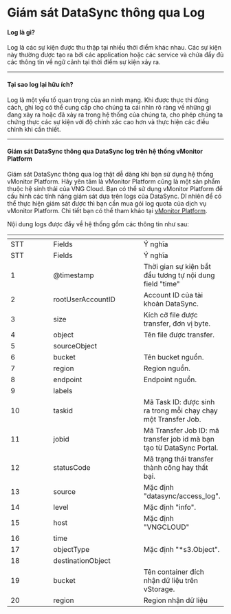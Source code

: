 # Giám sát DataSync thông qua Log

#### Log là gì? <a href="#giamsatdatasyncthongqualog-loglagi" id="giamsatdatasyncthongqualog-loglagi"></a>

Log là các sự kiện được thu thập tại nhiều thời điểm khác nhau. Các sự kiện này thường được tạo ra bởi các application hoặc các service và chứa đầy đủ các thông tin về ngữ cảnh tại thời điểm sự kiện xảy ra.

***

#### Tại sao log lại hữu ích? <a href="#giamsatdatasyncthongqualog-taisaologlaihuuich" id="giamsatdatasyncthongqualog-taisaologlaihuuich"></a>

Log là một yếu tố quan trọng của an ninh mạng. Khi được thực thi đúng cách, ghi log có thể cung cấp cho chúng ta cái nhìn rõ ràng về những gì đang xảy ra hoặc đã xảy ra trong hệ thống của chúng ta, cho phép chúng ta chứng thực các sự kiện với độ chính xác cao hơn và thực hiện các điều chỉnh khi cần thiết.

***

#### Giám sát DataSync thông qua DataSync log trên hệ thống vMonitor Platform <a href="#giamsatdatasyncthongqualog-giamsatdatasyncthongquadatasynclogtrenhethongvmonitorplatform" id="giamsatdatasyncthongqualog-giamsatdatasyncthongquadatasynclogtrenhethongvmonitorplatform"></a>

Giám sát DataSync thông qua log thật dễ dàng khi bạn sử dụng hệ thống vMonitor Platform. Hãy yên tâm là vMonitor Platform cũng là một sản phẩm thuộc hệ sinh thái của VNG Cloud. Bạn có thể sử dụng vMonitor Platform để cấu hình các tính năng giám sát dựa trên logs của DataSync. Dĩ nhiên để có thể thực hiện giám sát được thì bạn cần mua gói log quota của dịch vụ vMonitor Platform. Chi tiết bạn có thể tham khảo tại [vMonitor Platform](https://docs.vngcloud.vn/display/ONVINA/vMonitor+Platform).&#x20;

Nội dung logs được đẩy về hệ thống gồm các thông tin như sau:

<table data-header-hidden><thead><tr><th width="102"></th><th width="212"></th><th></th></tr></thead><tbody><tr><td>STT</td><td>Fields</td><td>Ý nghĩa</td></tr><tr><td>STT</td><td>Fields</td><td>Ý nghĩa</td></tr><tr><td>1</td><td>@timestamp</td><td>Thời gian sự kiện bắt đầu tương tự nội dung field "time"</td></tr><tr><td>2</td><td>rootUserAccountID</td><td>Account ID của tài khoản DataSync.</td></tr><tr><td>3</td><td>size</td><td>Kích cỡ file được transfer, đơn vị byte.</td></tr><tr><td>4</td><td>object</td><td>Tên file được transfer.</td></tr><tr><td>5</td><td>sourceObject</td><td></td></tr><tr><td>6</td><td>bucket</td><td>Tên bucket nguồn.</td></tr><tr><td>7</td><td>region</td><td>Region nguồn.</td></tr><tr><td>8</td><td>endpoint</td><td>Endpoint nguồn.</td></tr><tr><td>9</td><td>labels</td><td></td></tr><tr><td>10</td><td>taskid</td><td>Mã Task ID: được sinh ra trong mỗi chạy chạy một Transfer Job.</td></tr><tr><td>11</td><td>jobid</td><td>Mã Transfer Job ID: mã transfer job id mà bạn tạo từ DataSync Portal.</td></tr><tr><td>12</td><td>statusCode</td><td>Mã trạng thái transfer thành công hay thất bại.</td></tr><tr><td>13</td><td>source</td><td>Mặc định "datasync/access_log".</td></tr><tr><td>14</td><td>level</td><td>Mặc định "info".</td></tr><tr><td>15</td><td>host</td><td>Mặc định "VNGCLOUD"</td></tr><tr><td>16</td><td>time</td><td><br></td></tr><tr><td>17</td><td>objectType</td><td>Mặc định "*s3.Object".</td></tr><tr><td>18</td><td>destinationObject</td><td></td></tr><tr><td>19</td><td>bucket</td><td>Tên container đích nhận dữ liệu trên vStorage.</td></tr><tr><td>20</td><td>region</td><td>Region nhận dữ liệu</td></tr></tbody></table>
